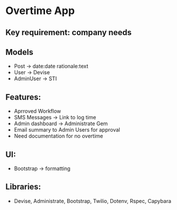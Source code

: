 # Overtime App

## Key requirement: company needs

## Models

- Post -> date:date rationale:text
- User -> Devise
- AdminUser -> STI

## Features:
- Aprroved Workflow
- SMS Messages -> Link to log time
- Admin dashboard -> Administrate Gem
- Email summary to Admin Users for approval
- Need documentation for no overtime

## UI:
- Bootstrap -> formatting

## Libraries:
- Devise, Administrate, Bootstrap, Twilio, Dotenv, Rspec, Capybara